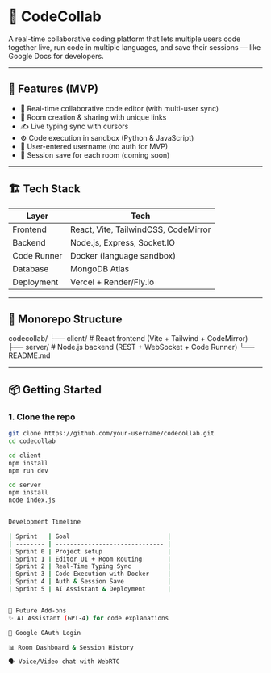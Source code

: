 # 🚀 CodeCollab

A real-time collaborative coding platform that lets multiple users code together live, run code in multiple languages, and save their sessions — like Google Docs for developers.

---

## 🧩 Features (MVP)

- 🔁 Real-time collaborative code editor (with multi-user sync)
- 📄 Room creation & sharing with unique links
- ✍️ Live typing sync with cursors
- ⚙️ Code execution in sandbox (Python & JavaScript)
- 🧠 User-entered username (no auth for MVP)
- 💾 Session save for each room (coming soon)

---

## 🏗️ Tech Stack

| Layer        | Tech                        |
|-------------|-----------------------------|
| Frontend     | React, Vite, TailwindCSS, CodeMirror |
| Backend      | Node.js, Express, Socket.IO |
| Code Runner  | Docker (language sandbox)   |
| Database     | MongoDB Atlas               |
| Deployment   | Vercel + Render/Fly.io      |

---

## 📁 Monorepo Structure
codecollab/
├── client/ # React frontend (Vite + Tailwind + CodeMirror)
├── server/ # Node.js backend (REST + WebSocket + Code Runner)
└── README.md

---

## 📦 Getting Started

### 1. Clone the repo
```bash
git clone https://github.com/your-username/codecollab.git
cd codecollab

cd client
npm install
npm run dev

cd server
npm install
node index.js


Development Timeline

| Sprint   | Goal                           |
| -------- | ------------------------------ |
| Sprint 0 | Project setup                  |
| Sprint 1 | Editor UI + Room Routing       |
| Sprint 2 | Real-Time Typing Sync          |
| Sprint 3 | Code Execution with Docker     |
| Sprint 4 | Auth & Session Save            |
| Sprint 5 | AI Assistant & Deployment      |


🧠 Future Add-ons
✨ AI Assistant (GPT-4) for code explanations

🔐 Google OAuth Login

📊 Room Dashboard & Session History

🗣️ Voice/Video chat with WebRTC
